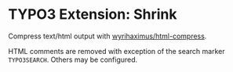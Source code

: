 
TYPO3 Extension: Shrink
=======================

Compress text/html output with [wyrihaximus/html-compress](https://github.com/WyriHaximus/HtmlCompress).

HTML comments are removed with exception of the search marker `TYPO3SEARCH`. Others may be configured.